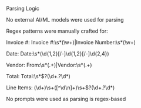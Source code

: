 Parsing Logic





No external AI/ML models were used for parsing



Regex patterns were manually crafted for:





Invoice #: Invoice #:\s*(\w+)|Invoice Number:\s*(\w+)



Date: Date:\s*(\d{1,2}[/-]\d{1,2}[/-]\d{2,4})



Vendor: From:\s*(.+)|Vendor:\s*(.+)



Total: Total:\s*\$?(\d+\.?\d*)



Line Items: (\d+)\s+([^\d\n]+)\s+\$?(\d+\.?\d*)



No prompts were used as parsing is regex-based

